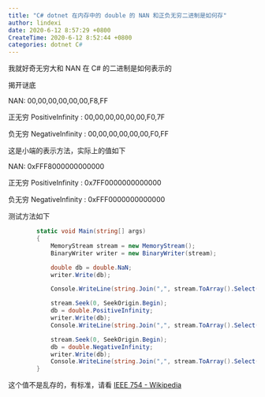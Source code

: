 ```yaml
---
title: "C# dotnet 在内存中的 double 的 NAN 和正负无穷二进制是如何存"
author: lindexi
date: 2020-6-12 8:57:29 +0800
CreateTime: 2020-6-12 8:52:44 +0800
categories: dotnet C#
---
```


我就好奇无穷大和 NAN 在 C# 的二进制是如何表示的

<!--more-->


<!-- 发布 -->

揭开谜底

NAN: 00,00,00,00,00,00,F8,FF

正无穷 PositiveInfinity : 00,00,00,00,00,00,F0,7F

负无穷 NegativeInfinity : 00,00,00,00,00,00,F0,FF


这是小端的表示方法，实际上的值如下

NAN: 0xFFF8000000000000

正无穷 PositiveInfinity : 0x7FF0000000000000

负无穷 NegativeInfinity : 0xFFF0000000000000

测试方法如下

```csharp
        static void Main(string[] args)
        {
            MemoryStream stream = new MemoryStream();
            BinaryWriter writer = new BinaryWriter(stream);

            double db = double.NaN;
            writer.Write(db);

            Console.WriteLine(string.Join(",", stream.ToArray().Select(b => b.ToString("X2"))));

            stream.Seek(0, SeekOrigin.Begin);
            db = double.PositiveInfinity;
            writer.Write(db);
            Console.WriteLine(string.Join(",", stream.ToArray().Select(b => b.ToString("X2"))));

            stream.Seek(0, SeekOrigin.Begin);
            db = double.NegativeInfinity;
            writer.Write(db);
            Console.WriteLine(string.Join(",", stream.ToArray().Select(b => b.ToString("X2"))));
        }
```

这个值不是乱存的，有标准，请看 [IEEE 754 - Wikipedia](https://en.wikipedia.org/wiki/IEEE_754 )
